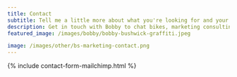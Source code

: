 ```yaml
---
title: Contact
subtitle: Tell me a little more about what you're looking for and your availability to chat this week or next! I'll get back to you ASAP. Looking forward to it! <br></br>If you have any trouble with the form, just shoot me an email at marketing@bobbystemper.com 
description: Get in touch with Bobby to chat bikes, marketing consulting, and whatever you need help with!
featured_image: /images/bobby/bobby-bushwick-graffiti.jpeg

image: /images/other/bs-marketing-contact.png
---
```

{% include contact-form-mailchimp.html %}